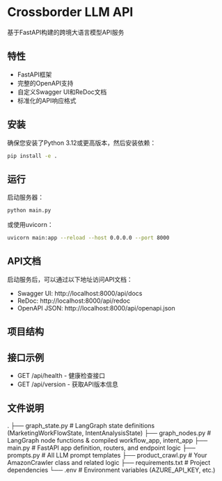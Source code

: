 # Crossborder LLM API

基于FastAPI构建的跨境大语言模型API服务

## 特性

- FastAPI框架
- 完整的OpenAPI支持
- 自定义Swagger UI和ReDoc文档
- 标准化的API响应格式

## 安装

确保您安装了Python 3.12或更高版本，然后安装依赖：

```bash
pip install -e .
```

## 运行

启动服务器：

```bash
python main.py
```

或使用uvicorn：

```bash
uvicorn main:app --reload --host 0.0.0.0 --port 8000
```

## API文档

启动服务后，可以通过以下地址访问API文档：

- Swagger UI: http://localhost:8000/api/docs
- ReDoc: http://localhost:8000/api/redoc
- OpenAPI JSON: http://localhost:8000/api/openapi.json

## 项目结构


## 接口示例

- GET /api/health - 健康检查接口
- GET /api/version - 获取API版本信息


## 文件说明
.
├── graph_state.py        # LangGraph state definitions (MarketingWorkFlowState, IntentAnalysisState)
├── graph_nodes.py        # LangGraph node functions & compiled workflow_app, intent_app
├── main.py               # FastAPI app definition, routers, and endpoint logic
├── prompts.py            # All LLM prompt templates
├── product_crawl.py      # Your AmazonCrawler class and related logic
├── requirements.txt      # Project dependencies
└── .env                  # Environment variables (AZURE_API_KEY, etc.)